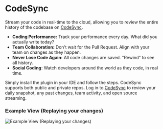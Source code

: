 # CodeSync

Stream your code in real-time to the cloud, allowing you to review the entire history of the codebase on [CodeSync](https://www.codesync.com).

*   <span>**Coding Performance:** </span><span>Track your performance every day. What did you actually write today?</span>
*   <span>**Team Collaboration:** </span><span>Don't wait for the Pull Request. Align with your team on changes as they happen.</span>
*   <span>**Never Lose Code Again:** </span><span>All code changes are saved. "Rewind" to see all history.</span>
*   <span>**Social Coding:** </span><span>Watch developers around the world as they code, in real time.</span>

Simply install the plugin in your IDE and follow the steps. CodeSync supports both public and private repos. Log in to [CodeSync](https://www.codesync.com) to review your daily snapshot, any past changes, team activity, and open source streaming.

### Example View (Replaying your changes)

![Example View (Replaying your changes)](https://codesync-images.s3.amazonaws.com/playback-dark-theme.gif)

